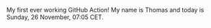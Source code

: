 My first ever working GitHub Action!
My name is Thomas and today is Sunday, 26 November, 07:05 CET. 
